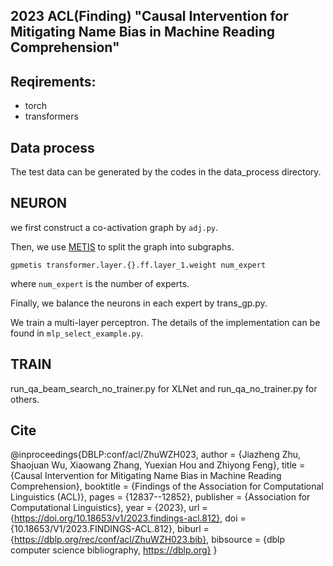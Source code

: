 ## 2023 ACL(Finding) "Causal Intervention for Mitigating Name Bias in Machine Reading Comprehension"

## Reqirements:

* torch
* transformers


## Data process

The test data can be generated by the codes in the data_process directory.


## NEURON

we first construct a co-activation graph by `adj.py`.

Then, we use [METIS](http://glaros.dtc.umn.edu/gkhome/metis/metis/download) to split the graph into subgraphs.
```
gpmetis transformer.layer.{}.ff.layer_1.weight num_expert
```
where `num_expert` is the number of experts.

Finally, we balance the neurons in each expert by trans_gp.py.

We train a multi-layer perceptron. The details of the implementation can be found in `mlp_select_example.py`.

## TRAIN 

run_qa_beam_search_no_trainer.py for XLNet and run_qa_no_trainer.py for others.


## Cite
@inproceedings{DBLP:conf/acl/ZhuWZH023,
  author       = {Jiazheng Zhu, Shaojuan Wu, Xiaowang Zhang, Yuexian Hou and Zhiyong Feng},
  title        = {Causal Intervention for Mitigating Name Bias in Machine Reading Comprehension},
  booktitle    = {Findings of the Association for Computational Linguistics (ACL)},
  pages        = {12837--12852},
  publisher    = {Association for Computational Linguistics},
  year         = {2023},
  url          = {https://doi.org/10.18653/v1/2023.findings-acl.812},
  doi          = {10.18653/V1/2023.FINDINGS-ACL.812},
  biburl       = {https://dblp.org/rec/conf/acl/ZhuWZH023.bib},
  bibsource    = {dblp computer science bibliography, https://dblp.org}
}




